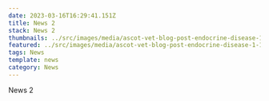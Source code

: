 ```yaml
---
date: 2023-03-16T16:29:41.151Z
title: News 2
stack: News 2
thumbnails: ../src/images/media/ascot-vet-blog-post-endocrine-disease-1-1080x675.jpg
featured: ../src/images/media/ascot-vet-blog-post-endocrine-disease-1-1080x675.jpg
tags: News
template: news
category: News
---
```

News 2